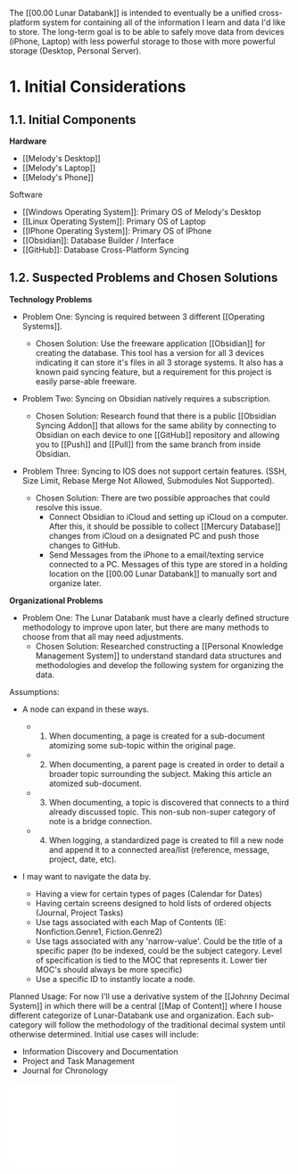 The [[00.00 Lunar Databank]] is intended to eventually be a unified cross-platform system for containing all of the information I learn and data I'd like to store. The long-term goal is to be able to safely move data from devices (iPhone, Laptop) with less powerful storage to those with more powerful storage (Desktop, Personal Server).

# 1. Initial Considerations

## 1.1. Initial Components
**Hardware**
- [[Melody's Desktop]]
- [[Melody's Laptop]]
- [[Melody's Phone]]

Software
- [[Windows Operating System]]: Primary OS of Melody's Desktop
- [[Linux Operating System]]: Primary OS of Laptop
- [[IPhone Operating System]]: Primary OS of IPhone
- [[Obsidian]]: Database Builder / Interface
- [[GitHub]]: Database Cross-Platform Syncing

## 1.2. Suspected Problems and Chosen Solutions
**Technology Problems**
- Problem One: Syncing is required between 3 different [[Operating Systems]].
	- Chosen Solution: Use the freeware application [[Obsidian]] for creating the database. This tool has a version for all 3 devices indicating it can store it's files in all 3 storage systems.  It also has a known paid syncing feature, but a requirement for this project is easily parse-able freeware. 

- Problem Two: Syncing on Obsidian natively requires a subscription.
	- Chosen Solution: Research found that there is a public [[Obsidian Syncing Addon]] that allows for the same ability by connecting to Obsidian on each device to one [[GitHub]] repository and allowing you to [[Push]] and [[Pull]] from the same branch from inside Obsidian.

- Problem Three: Syncing to IOS does not support certain features. (SSH, Size Limit, Rebase Merge Not Allowed, Submodules Not Supported).
	- Chosen Solution: There are two possible approaches that could resolve this issue. 
		- Connect Obsidian to iCloud and setting up iCloud on a computer. After this, it should be possible to collect [[Mercury Database]] changes from iCloud on a designated PC and push those changes to GitHub.
		- Send Messages from the iPhone to a email/texting service connected to a PC. Messages of this type are stored in a holding location on the [[00.00 Lunar Databank]] to manually sort and organize later.

**Organizational Problems**
- Problem One: The Lunar Databank must have a clearly defined structure methodology to improve upon later, but there are many methods to choose from that all may need adjustments.
	- Chosen Solution: Researched constructing a [[Personal Knowledge Management System]] to understand standard data structures and methodologies and develop the following system for organizing the data.


Assumptions: 
- A node can expand in these ways.
	- 1. When documenting, a page is created for a sub-document atomizing some sub-topic within the original page.
	- 2. When documenting, a parent page is created in order to detail a broader topic surrounding the subject. Making this article an atomized sub-document.
	- 3. When documenting, a topic is discovered that connects to a third already discussed topic. This non-sub non-super category of note is a bridge connection.
	- 4. When logging, a standardized page is created to fill a new node and append it to a connected area/list (reference, message, project, date, etc).

- I may want to navigate the data by.
	- Having a view for certain types of pages (Calendar for Dates)
	- Having certain screens designed to hold lists of ordered objects (Journal, Project Tasks)
	- Use tags associated with each Map of Contents (IE: Nonfiction.Genre1, Fiction.Genre2)
	- Use tags associated with any 'narrow-value'. Could be the title of a specific paper (to be indexed, could be the subject category. Level of specification is tied to the MOC that represents it. Lower tier MOC's should always be more specific)
	- Use a specific ID to instantly locate a node.

Planned Usage:
For now I'll use a derivative system of the [[Johnny Decimal System]] in which there will be a central [[Map of Content]] where I house different categorize of Lunar-Databank use and organization. Each sub-category will follow the methodology of the traditional decimal system until otherwise determined. Initial use cases will include:
- Information Discovery and Documentation
- Project and Task Management
- Journal for Chronology

![InitialLunarDatabaseFileOrganization.excalidraw|width:100px](InitialLunarDatabaseFileOrganization.excalidraw.md)